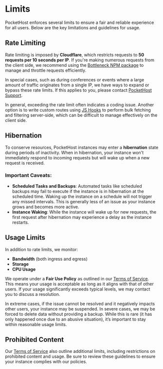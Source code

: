 # Limits

PocketHost enforces several limits to ensure a fair and reliable experience for all users. Below are the key limitations and guidelines for usage.

## Rate Limiting

Rate limiting is imposed by **Cloudflare**, which restricts requests to **50 requests per 10 seconds per IP**. If you're making numerous requests from the client side, we recommend using the [Bottleneck NPM package](https://www.npmjs.com/package/bottleneck) to manage and throttle requests efficiently.

In special cases, such as during conferences or events where a large amount of traffic originates from a single IP, we have ways to expand or bypass these rate limits. If this applies to you, please contact [PocketHost Support](/support).

In general, exceeding the rate limit often indicates a coding issue. Another option is to write custom routes using [JS Hooks](/docs/programming) to perform bulk fetching and filtering server-side, which can be difficult to manage effectively on the client side.

## Hibernation

To conserve resources, PocketHost instances may enter a **hibernation** state during periods of inactivity. When in hibernation, your instance won't immediately respond to incoming requests but will wake up when a new request is received.

### Important Caveats:

- **Scheduled Tasks and Backups**: Automated tasks like scheduled backups may fail to execute if the instance is in hibernation at the scheduled time. Waking up the instance on a schedule will not trigger any missed intervals. This is generally less of an issue as your instance grows and becomes more active.
- **Instance Waking**: While the instance will wake up for new requests, the first request after hibernation may experience a delay as the instance restarts.

## Usage Limits

In addition to rate limits, we monitor:

- **Bandwidth** (both ingress and egress)
- **Storage**
- **CPU Usage**

We operate under a **Fair Use Policy** as outlined in our [Terms of Service](/terms). This means your usage is acceptable as long as it aligns with that of other users. If your usage significantly exceeds typical levels, we may contact you to discuss a resolution.

In extreme cases, if the issue cannot be resolved and it negatively impacts other users, your instance may be suspended. In severe cases, we may be forced to delete data without providing a backup. While this is rare (it has only happened once due to an abusive situation), it’s important to stay within reasonable usage limits.

## Prohibited Content

Our [Terms of Service](/terms) also outline additional limits, including restrictions on prohibited content and usage. Be sure to review these guidelines to ensure your instance complies with our policies.
